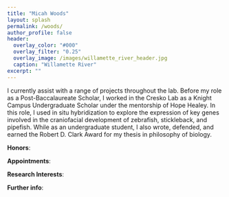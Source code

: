 ```yaml
---
title: "Micah Woods"
layout: splash
permalink: /woods/
author_profile: false
header:
  overlay_color: "#000"
  overlay_filter: "0.25"
  overlay_image: /images/willamette_river_header.jpg
  caption: "Willamette River"
excerpt: ""
---
```


I currently assist with a range of projects throughout the lab. Before my role as a Post-Baccalaureate Scholar, I worked in the Cresko Lab as a Knight Campus Undergraduate Scholar under the mentorship of Hope Healey. In this role, I used in situ hybridization to explore the expression of key genes involved in the craniofacial development of zebrafish, stickleback, and pipefish. While as an undergraduate student, I also wrote, defended, and earned the Robert D. Clark Award for my thesis in philosophy of biology.

**Honors**: 

**Appointments**: 

**Research Interests**:

**Further info**: 